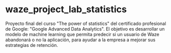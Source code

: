 # waze_project_lab_statistics
Proyecto final del curso "The power of statistics" del certificado profesional de Google: "Google Advanced Data Analytics". El objetivo es desarrollar un modelo de machine learning que permita predecir si un usuario de Waze abandonará o no la aplicación, para ayudar a la empresa a mejorar sus estrategias de retención.
